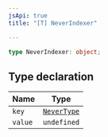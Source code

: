 ```yaml
---
jsApi: true
title: "[T] NeverIndexer"

---
```

```ts
type NeverIndexer: object;
```

## Type declaration

| Name | Type |
| ------ | ------ |
| `key` | [`NeverType`](../interfaces/NeverType.md) |
| `value` | `undefined` |

